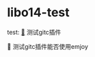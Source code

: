 # libo14-test


test: [🤡](ssh://git@120.92.88.48:8022/libo14/libo14-test) 测试gitc插件

:clown_face:
测试gitc插件能否使用emjoy

